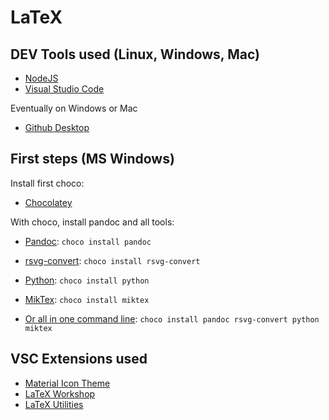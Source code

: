 # LaTeX

## DEV Tools used (Linux, Windows, Mac)

- [NodeJS](https://nodejs.org/)
- [Visual Studio Code](https://code.visualstudio.com/)

Eventually on Windows or Mac

- [Github Desktop](https://desktop.github.com/)

## First steps (MS Windows)

Install first choco:

- [Chocolatey](https://chocolatey.org/)

With choco, install pandoc and all tools:

- [Pandoc](https://pandoc.org/): `choco install pandoc`
- [rsvg-convert](https://wiki.gnome.org/Projects/LibRsvg): `choco install rsvg-convert`
- [Python](https://www.python.org/): `choco install python`
- [MikTex](https://miktex.org/): `choco install miktex`

- [Or all in one command line](https://pandoc.org/installing.html): `choco install pandoc rsvg-convert python miktex`

## VSC Extensions used

- [Material Icon Theme](https://marketplace.visualstudio.com/items?itemName=PKief.material-icon-theme)
- [LaTeX Workshop](https://github.com/James-Yu/LaTeX-Workshop)
- [LaTeX Utilities](https://github.com/tecosaur/LaTeX-Utilities/)
